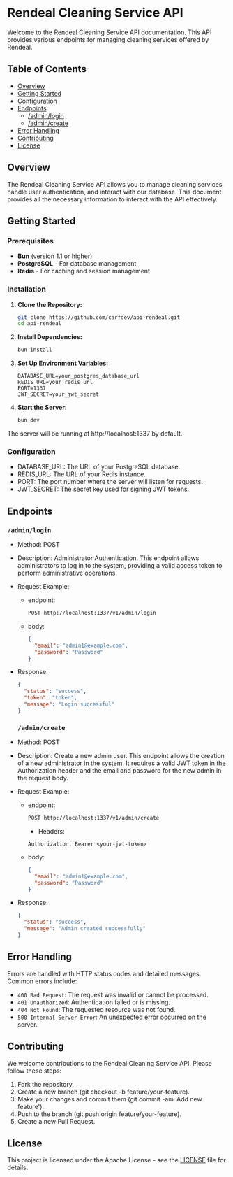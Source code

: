 # Rendeal Cleaning Service API

Welcome to the Rendeal Cleaning Service API documentation. This API provides various endpoints for managing cleaning services offered by Rendeal.

## Table of Contents

- [Overview](#overview)
- [Getting Started](#getting-started)
- [Configuration](#configuration)
- [Endpoints](#endpoints)
  - [/admin/login](#adminlogin)
  - [/admin/create](#admincreate)
- [Error Handling](#error-handling)
- [Contributing](#contributing)
- [License](#license)

## Overview

The Rendeal Cleaning Service API allows you to manage cleaning services, handle user authentication, and interact with our database. This document provides all the necessary information to interact with the API effectively.

## Getting Started

### Prerequisites

- **Bun** (version 1.1 or higher)
- **PostgreSQL** - For database management
- **Redis** - For caching and session management

### Installation

1. **Clone the Repository:**

   ```bash
   git clone https://github.com/carfdev/api-rendeal.git
   cd api-rendeal
   ```

2. **Install Dependencies:**

   ```bash
   bun install
   ```

3. **Set Up Environment Variables:**

   ```plaintext
   DATABASE_URL=your_postgres_database_url
   REDIS_URL=your_redis_url
   PORT=1337
   JWT_SECRET=your_jwt_secret
   ```

4. **Start the Server:**

   ```bash
   bun dev
   ```

The server will be running at http://localhost:1337 by default.

### Configuration

- DATABASE_URL: The URL of your PostgreSQL database.
- REDIS_URL: The URL of your Redis instance.
- PORT: The port number where the server will listen for requests.
- JWT_SECRET: The secret key used for signing JWT tokens.

## Endpoints

### `/admin/login`

- Method: POST
- Description: Administrator Authentication. This endpoint allows administrators to log in to the system, providing a valid access token to perform administrative operations.
- Request Example:

  - endpoint:

    ```bash
    POST http://localhost:1337/v1/admin/login
    ```

  - body:

    ```json
    {
      "email": "admin1@example.com",
      "password": "Password"
    }
    ```

- Response:

  ```json
  {
    "status": "success",
    "token": "token",
    "message": "Login successful"
  }
  ```

  ### `/admin/create`

- Method: POST
- Description: Create a new admin user. This endpoint allows the creation of a new administrator in the system. It requires a valid JWT token in the Authorization header and the email and password for the new admin in the request body.
- Request Example:

  - endpoint:

    ```bash
    POST http://localhost:1337/v1/admin/create
    ```

    - Headers:

    ```plaintext
    Authorization: Bearer <your-jwt-token>
    ```

  - body:

    ```json
    {
      "email": "admin1@example.com",
      "password": "Password"
    }
    ```

- Response:

  ```json
  {
    "status": "success",
    "message": "Admin created successfully"
  }
  ```

## Error Handling

Errors are handled with HTTP status codes and detailed messages. Common errors include:

- `400 Bad Request`: The request was invalid or cannot be processed.
- `401 Unauthorized`: Authentication failed or is missing.
- `404 Not Found`: The requested resource was not found.
- `500 Internal Server Error`: An unexpected error occurred on the server.

## Contributing

We welcome contributions to the Rendeal Cleaning Service API. Please follow these steps:

1. Fork the repository.
2. Create a new branch (git checkout -b feature/your-feature).
3. Make your changes and commit them (git commit -am 'Add new feature').
4. Push to the branch (git push origin feature/your-feature).
5. Create a new Pull Request.

## License

This project is licensed under the Apache License - see the [LICENSE](./LICENSE) file for details.
